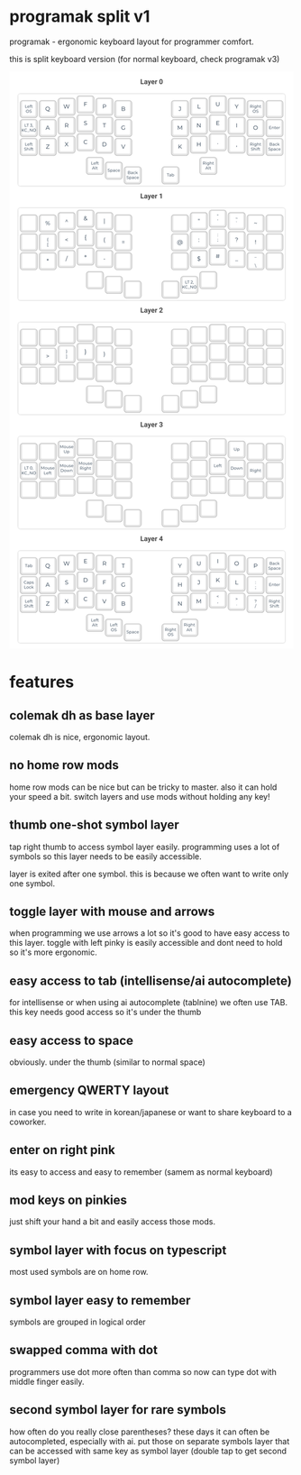 # programak split v1

programak - ergonomic keyboard layout for programmer comfort.

this is split keyboard version
(for normal keyboard, check programak v3)

![](programak.png)

# features


## colemak dh as base layer

colemak dh is nice, ergonomic layout.

## no home row mods

home row mods can be nice but can be tricky to master. also it can hold your speed a bit.
switch layers and use mods without holding any key!

## thumb one-shot symbol layer

tap right thumb to access symbol layer easily. programming uses a lot of symbols so this layer needs to be easily accessible.

layer is exited after one symbol. this is because we often want to write only one symbol.

## toggle layer with mouse and arrows

when programming we use arrows a lot so it's good to have easy access to this layer.
toggle with left pinky is easily accessible and dont need to hold so it's more ergonomic.

## easy access to tab (intellisense/ai autocomplete)

for intellisense or when using ai autocomplete (tablnine) we often use TAB. this key needs good access so it's under the thumb

## easy access to space

obviously. under the thumb (similar to normal space)

## emergency QWERTY layout

in case you need to write in korean/japanese or want to share keyboard to a coworker.

## enter on right pink

its easy to access and easy to remember (samem as normal keyboard)

## mod keys on pinkies

just shift your hand a bit and easily access those mods.

## symbol layer with focus on typescript

most used symbols are on home row.

## symbol layer easy to remember

symbols are grouped in logical order

## swapped comma with dot

programmers use dot more often than comma so now can type dot with middle finger easily.

## second symbol layer for rare symbols

how often do you really close parentheses? these days it can often be autocompleted,
especially with ai. put those on separate symbols layer that can be accessed with same key
as symbol layer (double tap to get second symbol layer)




